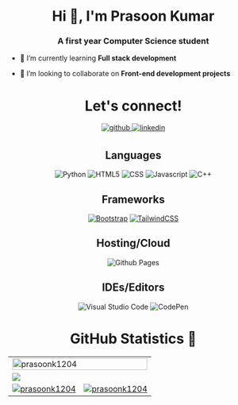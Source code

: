 
<h1 align="center">Hi 👋, I'm Prasoon Kumar</h1>
<h3 align="center">A first year Computer Science student</h3>



- 🌱 I’m currently learning **Full stack development**

- 👯 I’m looking to collaborate on **Front-end development projects**




<!-- Let's connect div -->
<div>
  <h1 align="center">Let's connect!</h1>

  <div align="center">
  <!-- Github link -->
    <a href="https://www.github.com/prasoonk1204" target="">
      <img src=https://img.shields.io/badge/github-%232E3440.svg?&style=for-the-badge&logo=github&logoColor=white alt=github style="margin-bottom: 5px;" />
    </a>
<!-- Twitter link 
    <a href="https://www.twitter.com" target="">
      <img src="https://img.shields.io/badge/Twitter-1DA1F2?style=for-the-badge&logo=twitter&logoColor=white" alt=twitter style="margin-bottom: 5px;" />
    </a> -->
<!-- Linkedin Link -->
    <a href="https://www.linkedin.com/in/prasoon1204" target="">
      <img src="https://img.shields.io/badge/linkedin-%232E3440.svg?&style=for-the-badge&logo=linkedin&logoColor=white" alt=linkedin style="margin-bottom: 5px;" />
    </a>
   

<!-- Skills -->

## Languages

![Python](https://img.shields.io/badge/Python-3776AB?style=for-the-badge&logo=python&logoColor=white)
![HTML5](https://img.shields.io/badge/HTML5-E34F26?style=for-the-badge&logo=html5&logoColor=white)
![CSS](https://img.shields.io/badge/CSS3-1572B6?style=for-the-badge&logo=css3&logoColor=white)
![Javascript](https://img.shields.io/badge/JavaScript-F7DF1E?style=for-the-badge&logo=javascript&logoColor=black)
![C++](https://img.shields.io/badge/C%2B%2B-00599C?style=for-the-badge&logo=c%2B%2B&logoColor=white)


## Frameworks

[![Bootstrap](https://img.shields.io/badge/Bootstrap-7952B3?logo=bootstrap&logoColor=fff)](#)
[![TailwindCSS](https://img.shields.io/badge/Tailwind%20CSS-%2338B2AC.svg?logo=tailwind-css&logoColor=white)](#)



## Hosting/Cloud

![Github Pages](https://img.shields.io/badge/github%20pages-121013?style=for-the-badge&logo=github&logoColor=white)


## IDEs/Editors

![Visual Studio Code](https://img.shields.io/badge/Visual%20Studio%20Code-0078d7.svg?style=for-the-badge&logo=visual-studio-code&logoColor=white)
![CodePen](https://img.shields.io/badge/CodePen-white?style=for-the-badge&logo=codepen&logoColor=black)


<!-- Github statistics div -->

<h1 align="center">GitHub Statistics 📃</h1>
<table>
  <!---
  <tr>
		<td><p align="center"> <img src="https://komarev.com/ghpvc/?username=prasoonk1204&label=Profile%20views&color=0e75b6&style=flat" alt="prasoonk1204" /> </p></td>
		<td><p><img align="center" src="https://github-readme-stats.vercel.app/api/top-langs?username=prasoonk1204&show_icons=true&locale=en&layout=compact" alt="prasoonk1204" /></p></td>
	</tr>
  -->
  <tr>
    <td colspan = "2"><a href="https://github.com/ryo-ma/github-profile-trophy"><img width=100% src="https://github-profile-trophy.vercel.app/?username=prasoonk1204" alt="prasoonk1204"></a></td>
  </tr>
  <tr>
		<td colspan = "2"><a href = "https://github.com/prasoonk1204"><img src="https://github-readme-activity-graph.vercel.app/graph?username=prasoonk1204&bg_color=ffff&hide_border=true&point=false&line=007FFF&radius=8&area=true&area_color=007FFF&title_color=000000&color=000000"></a></td>
	</tr>
	<tr>
		<td><a href="https://github.com/prasoonk1204"><img src="https://github-readme-streak-stats.herokuapp.com/?user=prasoonk1204&" alt="prasoonk1204"></a></td>
		<td><a href="https://github.com/prasoonk1204"><img src="https://github-readme-stats.vercel.app/api?username=prasoonk1204&show_icons=true&locale=en" alt="prasoonk1204"></a></td>
	</tr>
	</table>

</div>
